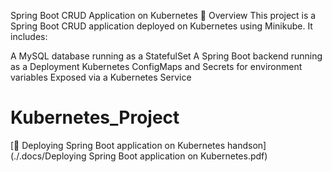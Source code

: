 Spring Boot CRUD Application on Kubernetes 🚀
Overview
This project is a Spring Boot CRUD application deployed on Kubernetes using Minikube. It includes:

A MySQL database running as a StatefulSet
A Spring Boot backend running as a Deployment
Kubernetes ConfigMaps and Secrets for environment variables
Exposed via a Kubernetes Service

# Kubernetes_Project
[📄 Deploying Spring Boot application on Kubernetes handson](./.docs/Deploying Spring Boot application on Kubernetes.pdf)
